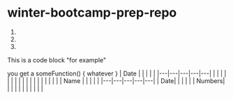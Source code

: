 # winter-bootcamp-prep-repo
1.
1.
1.
This is a code block "for example"




you 
get 
a 
someFunction() {
    whatever
}
|  Date |   |   |   |   |
|---|---|---|---|---|
|   |   |   |   |   |
|   |   |   |   |   |
|   |   |   |   |   |
|  Name |   |   |   |   |
|---|---|---|---|---|
|   Date|   |   |   |   |
|   Numbers|   |   |   |   |
|   |   |   |   |   |
